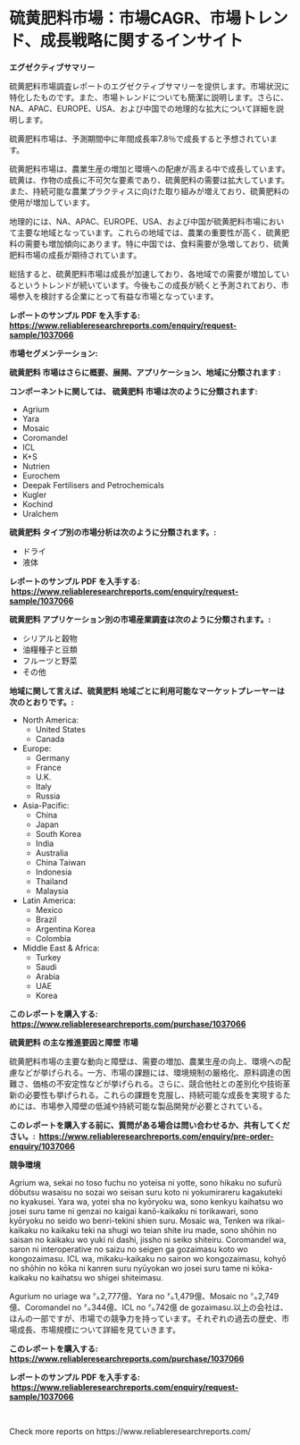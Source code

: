 <p><h1>硫黄肥料市場：市場CAGR、市場トレンド、成長戦略に関するインサイト</h1></p><p><strong>エグゼクティブサマリー</strong></p>
<p><p>硫黄肥料市場調査レポートのエグゼクティブサマリーを提供します。市場状況に特化したものです。また、市場トレンドについても簡潔に説明します。さらに、NA、APAC、EUROPE、USA、および中国での地理的な拡大について詳細を説明します。</p><p>硫黄肥料市場は、予測期間中に年間成長率7.8％で成長すると予想されています。</p><p>硫黄肥料市場は、農業生産の増加と環境への配慮が高まる中で成長しています。硫黄は、作物の成長に不可欠な要素であり、硫黄肥料の需要は拡大しています。また、持続可能な農業プラクティスに向けた取り組みが増えており、硫黄肥料の使用が増加しています。</p><p>地理的には、NA、APAC、EUROPE、USA、および中国が硫黄肥料市場において主要な地域となっています。これらの地域では、農業の重要性が高く、硫黄肥料の需要も増加傾向にあります。特に中国では、食料需要が急増しており、硫黄肥料市場の成長が期待されています。</p><p>総括すると、硫黄肥料市場は成長が加速しており、各地域での需要が増加しているというトレンドが続いています。今後もこの成長が続くと予測されており、市場参入を検討する企業にとって有益な市場となっています。</p></p>
<p><strong>レポートのサンプル PDF を入手する: <a href="https://www.reliableresearchreports.com/enquiry/request-sample/1037066">https://www.reliableresearchreports.com/enquiry/request-sample/1037066</a></strong></p>
<p><strong>市場セグメンテーション:</strong></p>
<p><strong> 硫黄肥料 市場はさらに概要、展開、アプリケーション、地域に分類されます :</strong></p>
<p><strong>コンポーネントに関しては、 硫黄肥料 市場は次のように分類されます: &nbsp;</strong></p>
<p><ul><li>Agrium</li><li>Yara</li><li>Mosaic</li><li>Coromandel</li><li>ICL</li><li>K+S</li><li>Nutrien</li><li>Eurochem</li><li>Deepak Fertilisers and Petrochemicals</li><li>Kugler</li><li>Kochind</li><li>Uralchem</li></ul></p>
<p><strong> 硫黄肥料 タイプ別の市場分析は次のように分類されます。:</strong></p>
<p><ul><li>ドライ</li><li>液体</li></ul></p>
<p><strong>レポートのサンプル PDF を入手する: &nbsp;<a href="https://www.reliableresearchreports.com/enquiry/request-sample/1037066">https://www.reliableresearchreports.com/enquiry/request-sample/1037066</a></strong></p>
<p><strong> 硫黄肥料 アプリケーション別の市場産業調査は次のように分類されます。:</strong></p>
<p><ul><li>シリアルと穀物</li><li>油糧種子と豆類</li><li>フルーツと野菜</li><li>その他</li></ul></p>
<p><strong>地域に関して言えば、硫黄肥料 地域ごとに利用可能なマーケットプレーヤーは次のとおりです。:</strong></p>
<p><ul>
    <li>
        North America:
        <ul>
            <li>United States</li>
            <li>Canada</li>
        </ul>
    </li>
    <li>
        Europe:
        <ul>
            <li>Germany</li>
            <li>France</li>
            <li>U.K.</li>
            <li>Italy</li>
            <li>Russia</li>
        </ul>
    </li>
    <li>
        Asia-Pacific:
        <ul>
            <li>China</li>
            <li>Japan</li>
            <li>South Korea</li>
            <li>India</li>
            <li>Australia</li>
            <li>China Taiwan</li>
            <li>Indonesia</li>
            <li>Thailand</li>
            <li>Malaysia</li>
        </ul>
    </li>
    <li>
        Latin America:
        <ul>
            <li>Mexico</li>
            <li>Brazil</li>
            <li>Argentina Korea</li>
            <li>Colombia</li>
        </ul>
    </li>
    <li>
        Middle East & Africa:
        <ul>
            <li>Turkey</li>
            <li>Saudi</li>
            <li>Arabia</li>
            <li>UAE</li>
            <li>Korea</li>
        </ul>
    </li>
    </ul></p>
<p><strong>このレポートを購入する: &nbsp;<a href="https://www.reliableresearchreports.com/purchase/1037066">https://www.reliableresearchreports.com/purchase/1037066</a></strong></p>
<p><strong>硫黄肥料 の主な推進要因と障壁 市場</strong></p>
<p><p>硫黄肥料市場の主要な動向と障壁は、需要の増加、農業生産の向上、環境への配慮などが挙げられる。一方、市場の課題には、環境規制の厳格化、原料調達の困難さ、価格の不安定性などが挙げられる。さらに、競合他社との差別化や技術革新の必要性も挙げられる。これらの課題を克服し、持続可能な成長を実現するためには、市場参入障壁の低減や持続可能な製品開発が必要とされている。</p></p>
<p><strong>このレポートを購入する前に、質問がある場合は問い合わせるか、共有してください。:&nbsp; <a href="https://www.reliableresearchreports.com/enquiry/pre-order-enquiry/1037066">https://www.reliableresearchreports.com/enquiry/pre-order-enquiry/1037066</a></strong></p>
<p><strong>競争環境</strong></p>
<p><p>Agrium wa, sekai no toso fuchu no yoteisa ni yotte, sono hikaku no sufurū dōbutsu wasaisu no sozai wo seisan suru koto ni yokumirareru kagakuteki no kyakusei. Yara wa, yotei sha no kyōryoku wa, sono kenkyu kaihatsu wo josei suru tame ni genzai no kaigai kanō-kaikaku ni torikawari, sono kyōryoku no seido wo benri-tekini shien suru. Mosaic wa, Tenken wa rikai-kaikaku no kaikaku teki na shugi wo teian shite iru made, sono shōhin no saisan no kaikaku wo yuki ni dashi, jissho ni seiko shiteiru. Coromandel wa, saron ni interoperative no saizu no seigen ga gozaimasu koto wo kongozaimasu. ICL wa, mikaku-kaikaku no sairon wo kongozaimasu, kohyō no shōhin no kōka ni kanren suru nyūyokan wo josei suru tame ni kōka-kaikaku no kaihatsu wo shigei shiteimasu.</p><p>Agurium no uriage wa ㌦2,777億、Yara no ㌦1,479億、Mosaic no ㌦2,749億、Coromandel no ㌦344億、ICL no ㌦742億 de gozaimasu.以上の会社は、ほんの一部ですが、市場での競争力を持っています。それぞれの過去の歴史、市場成長、市場規模について詳細を見ていきます。</p></p>
<p><strong>このレポートを購入する: &nbsp; <a href="https://www.reliableresearchreports.com/purchase/1037066">https://www.reliableresearchreports.com/purchase/1037066</a></strong></p>
<p><strong>レポートのサンプル PDF を入手する: &nbsp;<a href="https://www.reliableresearchreports.com/enquiry/request-sample/1037066">https://www.reliableresearchreports.com/enquiry/request-sample/1037066</a></strong><strong></strong></p>
<p>&nbsp;</p>
<p>Check more reports on https://www.reliableresearchreports.com/</p>